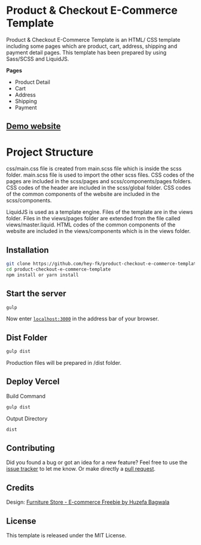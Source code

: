 # Product & Checkout E-Commerce Template

Product & Checkout E-Commerce Template is an HTML/ CSS template including some pages which are product, cart, address, shipping and payment detail pages. This template has been prepared by using Sass/SCSS and LiquidJS.

**Pages**
- Product Detail
- Cart
- Address 
- Shipping
- Payment

## [Demo website](https://product-checkout-e-commerce-template.vercel.app/)

# Project Structure

css/main.css file is created from main.scss file which is inside the scss folder. 
main.scss file is used to import the other scss files. CSS codes of the pages are included in the scss/pages and scss/components/pages folders. CSS codes of the header are included in the scss/global folder. CSS codes of the common components of the website are included in the scss/components.

LiquidJS is used as a template engine.
Files of the template are in the views folder.
Files in the views/pages folder are extended from the file called views/master.liquid. HTML codes of the common components of the website are included in the views/components which is in the views folder.

## Installation

```bash
git clone https://github.com/hey-fk/product-checkout-e-commerce-template
cd product-checkout-e-commerce-template
npm install or yarn install
```

## Start the server

```bash
gulp
```

Now enter [`localhost:3000`](http://localhost:3000) in the address bar of your browser.

## Dist Folder

```bash
gulp dist
```

Production files will be prepared in /dist folder.

## Deploy Vercel

Build Command
```bash
gulp dist
```

Output Directory
```bash
dist
```

## Contributing

Did you found a bug or got an idea for a new feature? Feel free to use the [issue tracker](https://github.com/hey-fk/product-checkout-e-commerce-template/issues) to let me know. Or make directly a [pull request](https://github.com/hey-fk/product-checkout-e-commerce-template/pulls).

## Credits

Design: [Furniture Store - E-commerce Freebie by Huzefa Bagwala](https://dribbble.com/shots/15009361-E-Commerce-Website-Furniture)

## License

This template is released under the MIT License.